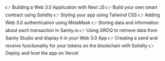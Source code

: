👉 Building a Web 3.0 Application with Next JS
👉 Build your own smart contract using Solidity
👉  Styling your app using Tailwind CSS
👉  Adding Web 3.0 authentication using MetaMask
👉  Storing data and information about each transaction in Sanity.io 
👉  Using GROQ to retrieve data from Sanity Studio and display it in your Web 3.0 App
👉  Creating a send and receive functionality for your tokens on the blockchain with Solidity
👉  Deploy and host the app on Vercel 
